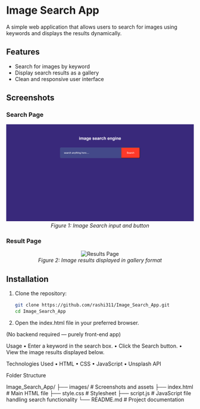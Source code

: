 # Image Search App

A simple web application that allows users to search for images using keywords and displays the results dynamically.

## Features

- Search for images by keyword
- Display search results as a gallery
- Clean and responsive user interface

## Screenshots

### Search Page

<p align="center">
  <img src="images/screenshot4.png" alt="Search Page" width="600" />
  <br>
  <em>Figure 1: Image Search input and button</em>
</p>

### Result Page

<p align="center">
  <img src="images/screenshot2.png" alt="Results Page" width="600" />
  <br>
  <em>Figure 2: Image results displayed in gallery format</em>
</p>

## Installation

1. Clone the repository:

   ```bash
   git clone https://github.com/rashi311/Image_Search_App.git
   cd Image_Search_App

2. Open the index.html file in your preferred browser.

  (No backend required — purely front-end app)

Usage
• Enter a keyword in the search box.
• Click the Search button.
• View the image results displayed below.

Technologies Used
• HTML
• CSS
• JavaScript
• Unsplash API


Folder Structure

Image_Search_App/
├── images/           # Screenshots and assets
├── index.html        # Main HTML file
├── style.css         # Stylesheet
├── script.js         # JavaScript file handling search functionality
└── README.md         # Project documentation


